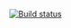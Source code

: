 [![Build status](https://ci.appveyor.com/api/projects/status/t847wlvod3mtnqb7?svg=true)](https://ci.appveyor.com/project/Enzo-aim/api-ci-java)
